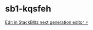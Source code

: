 # sb1-kqsfeh

[Edit in StackBlitz next generation editor ⚡️](https://stackblitz.com/~/github.com/KeiNishi8107/sb1-kqsfeh)
